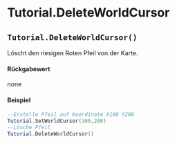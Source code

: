 # Tutorial.DeleteWorldCursor

## `Tutorial.DeleteWorldCursor()`

Löscht den riesigen Roten Pfeil von der Karte.

#### Rückgabewert

none

#### Beispiel

```lua
--Erstelle Pfeil auf Koordinate X100 Y200
Tutorial.SetWorldCursor(100,200)
--Lösche Pfeil
Tutorial.DeleteWorldCursor()
```
